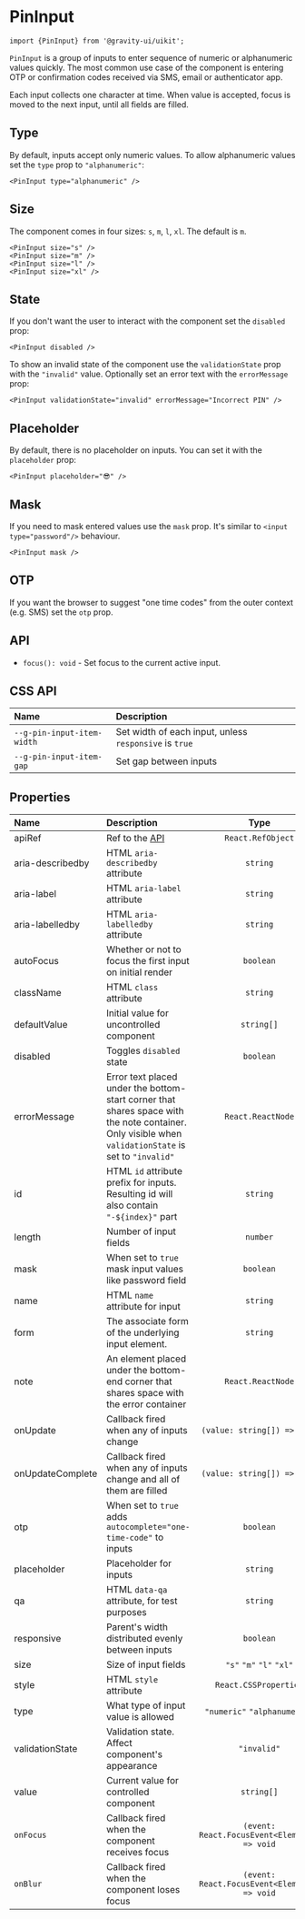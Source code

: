 <!--GITHUB_BLOCK-->

# PinInput

<!--/GITHUB_BLOCK-->

```tsx
import {PinInput} from '@gravity-ui/uikit';
```

`PinInput` is a group of inputs to enter sequence of numeric or alphanumeric values quickly. The most common use case of the component
is entering OTP or confirmation codes received via SMS, email or authenticator app.

Each input collects one character at time. When value is accepted, focus is moved to the next input, until all fields are filled.

## Type

By default, inputs accept only numeric values. To allow alphanumeric values set the `type` prop to `"alphanumeric"`:

<!--LANDING_BLOCK
<ExampleBlock
    code={`
<PinInput type="alphanumeric" />
`}
>
    <UIKit.PinInput type="alphanumeric" />
</ExampleBlock>
LANDING_BLOCK-->

<!--GITHUB_BLOCK-->

```tsx
<PinInput type="alphanumeric" />
```

<!--/GITHUB_BLOCK-->

## Size

The component comes in four sizes: `s`, `m`, `l`, `xl`. The default is `m`.

<!--LANDING_BLOCK
<ExampleBlock
    code={`
<PinInput size="s" />
<PinInput size="m" />
<PinInput size="l" />
<PinInput size="xl" />
`}
>
    <UIKit.PinInput size="s" />
    <UIKit.PinInput size="m" />
    <UIKit.PinInput size="l" />
    <UIKit.PinInput size="xl" />
</ExampleBlock>
LANDING_BLOCK-->

<!--GITHUB_BLOCK-->

```tsx
<PinInput size="s" />
<PinInput size="m" />
<PinInput size="l" />
<PinInput size="xl" />
```

<!--/GITHUB_BLOCK-->

## State

If you don't want the user to interact with the component set the `disabled` prop:

<!--LANDING_BLOCK
<ExampleBlock
    code={`
<PinInput disabled />
`}
>
    <UIKit.PinInput disabled />
</ExampleBlock>
LANDING_BLOCK-->

<!--GITHUB_BLOCK-->

```tsx
<PinInput disabled />
```

<!--/GITHUB_BLOCK-->

To show an invalid state of the component use the `validationState` prop with the `"invalid"` value. Optionally set an error text
with the `errorMessage` prop:

<!--LANDING_BLOCK
<ExampleBlock
    code={`
<PinInput validationState="invalid" errorMessage="Incorrect PIN" />
`}
>
    <UIKit.PinInput validationState="invalid" errorMessage="Incorrect PIN" />
</ExampleBlock>
LANDING_BLOCK-->

<!--GITHUB_BLOCK-->

```tsx
<PinInput validationState="invalid" errorMessage="Incorrect PIN" />
```

<!--/GITHUB_BLOCK-->

## Placeholder

By default, there is no placeholder on inputs. You can set it with the `placeholder` prop:

<!--LANDING_BLOCK
<ExampleBlock
    code={`
<PinInput placeholder="😎" />
`}
>
    <UIKit.PinInput placeholder="😎" />
</ExampleBlock>
LANDING_BLOCK-->

<!--GITHUB_BLOCK-->

```tsx
<PinInput placeholder="😎" />
```

<!--/GITHUB_BLOCK-->

## Mask

If you need to mask entered values use the `mask` prop. It's similar to `<input type="password"/>` behaviour.

<!--LANDING_BLOCK
<ExampleBlock
    code={`
<PinInput mask />
`}
>
    <UIKit.PinInput mask />
</ExampleBlock>
LANDING_BLOCK-->

<!--GITHUB_BLOCK-->

```tsx
<PinInput mask />
```

<!--/GITHUB_BLOCK-->

## OTP

If you want the browser to suggest "one time codes" from the outer context (e.g. SMS) set the `otp` prop.

## API

- `focus(): void` - Set focus to the current active input.

## CSS API

| Name                       | Description                                            |
| :------------------------- | :----------------------------------------------------- |
| `--g-pin-input-item-width` | Set width of each input, unless `responsive` is `true` |
| `--g-pin-input-item-gap`   | Set gap between inputs                                 |

## Properties

| Name             | Description                                                                                                                                          |                     Type                     |   Default   |
| :--------------- | :--------------------------------------------------------------------------------------------------------------------------------------------------- | :------------------------------------------: | :---------: |
| apiRef           | Ref to the [API](#api)                                                                                                                               |              `React.RefObject`               |             |
| aria-describedby | HTML `aria-describedby` attribute                                                                                                                    |                   `string`                   |             |
| aria-label       | HTML `aria-label` attribute                                                                                                                          |                   `string`                   |             |
| aria-labelledby  | HTML `aria-labelledby` attribute                                                                                                                     |                   `string`                   |             |
| autoFocus        | Whether or not to focus the first input on initial render                                                                                            |                  `boolean`                   |             |
| className        | HTML `class` attribute                                                                                                                               |                   `string`                   |             |
| defaultValue     | Initial value for uncontrolled component                                                                                                             |                  `string[]`                  |             |
| disabled         | Toggles `disabled` state                                                                                                                             |                  `boolean`                   |             |
| errorMessage     | Error text placed under the bottom-start corner that shares space with the note container. Only visible when `validationState` is set to `"invalid"` |              `React.ReactNode`               |             |
| id               | HTML `id` attribute prefix for inputs. Resulting id will also contain `"-${index}"` part                                                             |                   `string`                   |             |
| length           | Number of input fields                                                                                                                               |                   `number`                   |     `4`     |
| mask             | When set to `true` mask input values like password field                                                                                             |                  `boolean`                   |             |
| name             | HTML `name` attribute for input                                                                                                                      |                   `string`                   |             |
| form             | The associate form of the underlying input element.                                                                                                  |                   `string`                   |             |
| note             | An element placed under the bottom-end corner that shares space with the error container                                                             |              `React.ReactNode`               |             |
| onUpdate         | Callback fired when any of inputs change                                                                                                             |         `(value: string[]) => void`          |             |
| onUpdateComplete | Callback fired when any of inputs change and all of them are filled                                                                                  |         `(value: string[]) => void`          |             |
| otp              | When set to `true` adds `autocomplete="one-time-code"` to inputs                                                                                     |                  `boolean`                   |             |
| placeholder      | Placeholder for inputs                                                                                                                               |                   `string`                   |             |
| qa               | HTML `data-qa` attribute, for test purposes                                                                                                          |                   `string`                   |             |
| responsive       | Parent's width distributed evenly between inputs                                                                                                     |                  `boolean`                   |             |
| size             | Size of input fields                                                                                                                                 |           `"s"` `"m"` `"l"` `"xl"`           |    `"m"`    |
| style            | HTML `style` attribute                                                                                                                               |            `React.CSSProperties`             |             |
| type             | What type of input value is allowed                                                                                                                  |         `"numeric"` `"alphanumeric"`         | `"numeric"` |
| validationState  | Validation state. Affect component's appearance                                                                                                      |                 `"invalid"`                  |             |
| value            | Current value for controlled component                                                                                                               |                  `string[]`                  |             |
| `onFocus`        | Callback fired when the component receives focus                                                                                                     | `(event: React.FocusEvent<Element>) => void` |             |
| `onBlur`         | Callback fired when the component loses focus                                                                                                        | `(event: React.FocusEvent<Element>) => void` |             |
